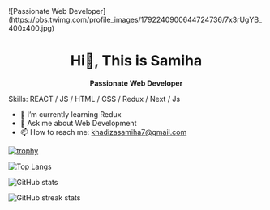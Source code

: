 <div width='full'>![Passionate Web Developer](https://pbs.twimg.com/profile_images/1792240900644724736/7x3rUgYB_400x400.jpg)</div>
<div align="center">
  <h1>Hi👋, This is Samiha</h1>
 <p><strong>Passionate Web Developer</strong></p>
</div>



Skills: REACT / JS / HTML / CSS / Redux / Next / Js

- 🌱 I’m currently learning Redux 
- 💬 Ask me about Web Development 
- 📫 How to reach me: khadizasamiha7@gmail.com 


[![trophy](https://github-profile-trophy.vercel.app/?username=KhadizaSamiha)](https://github.com/ryo-ma/github-profile-trophy)

[![Top Langs](https://github-readme-stats.vercel.app/api/top-langs/?username=KhadizaSamiha)](https://github.com/anuraghazra/github-readme-stats)

![GitHub stats](https://github-readme-stats.vercel.app/api?username=KhadizaSamiha&show_icons=true&count_private=true)  

![GitHub streak stats](https://streak-stats.demolab.com/?user=KhadizaSamiha)  



